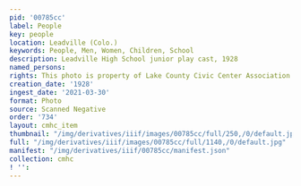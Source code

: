 ```yaml
---
pid: '00785cc'
label: People
key: people
location: Leadville (Colo.)
keywords: People, Men, Women, Children, School
description: Leadville High School junior play cast, 1928
named_persons: 
rights: This photo is property of Lake County Civic Center Association.
creation_date: '1928'
ingest_date: '2021-03-30'
format: Photo
source: Scanned Negative
order: '734'
layout: cmhc_item
thumbnail: "/img/derivatives/iiif/images/00785cc/full/250,/0/default.jpg"
full: "/img/derivatives/iiif/images/00785cc/full/1140,/0/default.jpg"
manifest: "/img/derivatives/iiif/00785cc/manifest.json"
collection: cmhc
! '': 
---
```

